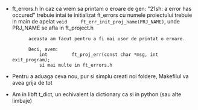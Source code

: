 * ft_errors.h
	In caz ca vrem sa printam o eroare de gen:
		"21sh: a error has occured"
		trebuie intai te initializat ft_errors cu numele proiectului
			trebuie in main de apelat `void		ft_err_init_proj_name(PRJ_NAME)`, unde PRJ_NAME se afla in ft_project.h

			aceasta am facut pentru a fi mai usor de printat o eroare.

			Deci, avem:
				int			ft_proj_err(const char *msg, int exit_program);
				si mai multe in ft_errors.h

* Pentru a aduaga ceva nou, pur si simplu creati noi foldere, Makefilul va avea grija de tot

* Am in libft t_dict, un echivalent la dictionary ca si in python (sau alte limbaje)
